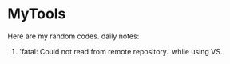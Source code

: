 # MyTools
Here are my random codes.
daily notes: 
1. 'fatal: Could not read from remote repository.' while using VS.
